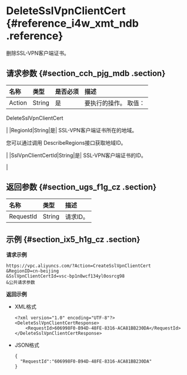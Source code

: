 # DeleteSslVpnClientCert {#reference_i4w_xmt_ndb .reference}

删除SSL-VPN客户端证书。

## 请求参数 {#section_cch_pjg_mdb .section}

|名称|类型|是否必须|描述|
|:-|:-|:---|:-|
|Action|String|是| 要执行的操作。 取值：

 DeleteSslVpnClientCert

 |
|RegionId|String|是| SSL-VPN客户端证书所在的地域。

 您可以通过调用 DescribeRegions接口获取地域ID。

 |
|SslVpnClientCertId|String|是| SSL-VPN客户端证书的ID。

 |

## 返回参数 {#section_ugs_f1g_cz .section}

|名称|类型|描述|
|:-|:-|:-|
|RequestId|String|请求ID。|

## 示例 {#section_ix5_h1g_cz .section}

**请求示例**

``` {#createVPCpub}
https://vpc.aliyuncs.com/?Action=CreateSslVpnClientCert
&RegionID=cn-beijing
&SslVpnClientCertId=vsc-bp1n8wcf134yl0osrcg98
&公共请求参数
```

**返回示例**

-   XML格式

    ```
    <?xml version="1.0" encoding="UTF-8"?>
    <DeleteSslVpnClientCertResponse>
        <RequestId>606998F0-B94D-48FE-8316-ACA81BB230DA</RequestId>
    </DeleteSslVpnClientCertResponse>
    ```

-   JSON格式

    ```
    {
      "RequestId":"606998F0-B94D-48FE-8316-ACA81BB230DA"
    }
    ```


